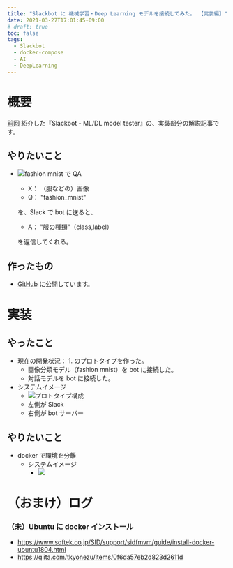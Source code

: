 ```yaml
---
title: "Slackbot に 機械学習・Deep Learning モデルを接続してみた。 【実装編】"
date: 2021-03-27T17:01:45+09:00
# draft: true
toc: false
tags: 
  - Slackbot
  - docker-compose
  - AI
  - DeepLearning
---
```



# 概要
[前回](../紹介/) 紹介した『Slackbot - ML/DL model tester』の、実装部分の解説記事です。

## やりたいこと
- ![fashion mnist で QA](fashion_mnist.png)
  - X： （服などの）画像
  - Q： "fashion_mnist"

  を、Slack で bot に送ると、
  - A： "服の種類"（class,label）

  を返信してくれる。


## 作ったもの
- [GitHub](https://github.com/MRyo-ie/slackbot_ML_model_tester) に公開しています。


# 実装

## やったこと
- 現在の開発状況： 1. のプロトタイプを作った。
  - 画像分類モデル（fashion mnist）を bot に接続した。
  - 対話モデルを bot に接続した。
- システムイメージ
  - ![プロトタイプ構成](system_img-simple.png)
  - 左側が Slack
  - 右側が bot サーバー

## やりたいこと
- docker で環境を分離
  - システムイメージ
    - ![](system_img-docker.png)


# （おまけ）ログ
### （未）Ubuntu に docker インストール
- https://www.softek.co.jp/SID/support/sidfmvm/guide/install-docker-ubuntu1804.html
- https://qiita.com/tkyonezu/items/0f6da57eb2d823d2611d



